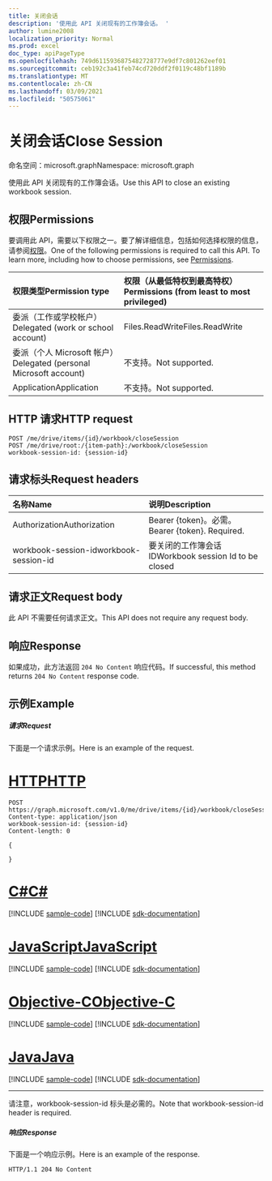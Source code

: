 ```yaml
---
title: 关闭会话
description: '使用此 API 关闭现有的工作簿会话。 '
author: lumine2008
localization_priority: Normal
ms.prod: excel
doc_type: apiPageType
ms.openlocfilehash: 749d6115936875482728777e9df7c801262eef01
ms.sourcegitcommit: ceb192c3a41feb74cd720ddf2f0119c48bf1189b
ms.translationtype: MT
ms.contentlocale: zh-CN
ms.lasthandoff: 03/09/2021
ms.locfileid: "50575061"
---
```

# <a name="close-session"></a><span data-ttu-id="2093c-103">关闭会话</span><span class="sxs-lookup"><span data-stu-id="2093c-103">Close Session</span></span>

<span data-ttu-id="2093c-104">命名空间：microsoft.graph</span><span class="sxs-lookup"><span data-stu-id="2093c-104">Namespace: microsoft.graph</span></span>

<span data-ttu-id="2093c-105">使用此 API 关闭现有的工作簿会话。</span><span class="sxs-lookup"><span data-stu-id="2093c-105">Use this API to close an existing workbook session.</span></span>

## <a name="permissions"></a><span data-ttu-id="2093c-106">权限</span><span class="sxs-lookup"><span data-stu-id="2093c-106">Permissions</span></span>
<span data-ttu-id="2093c-p101">要调用此 API，需要以下权限之一。要了解详细信息，包括如何选择权限的信息，请参阅[权限](/graph/permissions-reference)。</span><span class="sxs-lookup"><span data-stu-id="2093c-p101">One of the following permissions is required to call this API. To learn more, including how to choose permissions, see [Permissions](/graph/permissions-reference).</span></span>

|<span data-ttu-id="2093c-109">权限类型</span><span class="sxs-lookup"><span data-stu-id="2093c-109">Permission type</span></span>      | <span data-ttu-id="2093c-110">权限（从最低特权到最高特权）</span><span class="sxs-lookup"><span data-stu-id="2093c-110">Permissions (from least to most privileged)</span></span>              |
|:--------------------|:---------------------------------------------------------|
|<span data-ttu-id="2093c-111">委派（工作或学校帐户）</span><span class="sxs-lookup"><span data-stu-id="2093c-111">Delegated (work or school account)</span></span> | <span data-ttu-id="2093c-112">Files.ReadWrite</span><span class="sxs-lookup"><span data-stu-id="2093c-112">Files.ReadWrite</span></span>    |
|<span data-ttu-id="2093c-113">委派（个人 Microsoft 帐户）</span><span class="sxs-lookup"><span data-stu-id="2093c-113">Delegated (personal Microsoft account)</span></span> | <span data-ttu-id="2093c-114">不支持。</span><span class="sxs-lookup"><span data-stu-id="2093c-114">Not supported.</span></span>    |
|<span data-ttu-id="2093c-115">Application</span><span class="sxs-lookup"><span data-stu-id="2093c-115">Application</span></span> | <span data-ttu-id="2093c-116">不支持。</span><span class="sxs-lookup"><span data-stu-id="2093c-116">Not supported.</span></span> |

## <a name="http-request"></a><span data-ttu-id="2093c-117">HTTP 请求</span><span class="sxs-lookup"><span data-stu-id="2093c-117">HTTP request</span></span>
<!-- { "blockType": "ignored" } -->
```http
POST /me/drive/items/{id}/workbook/closeSession
POST /me/drive/root:/{item-path}:/workbook/closeSession
workbook-session-id: {session-id}
```
## <a name="request-headers"></a><span data-ttu-id="2093c-118">请求标头</span><span class="sxs-lookup"><span data-stu-id="2093c-118">Request headers</span></span>
| <span data-ttu-id="2093c-119">名称</span><span class="sxs-lookup"><span data-stu-id="2093c-119">Name</span></span>                | <span data-ttu-id="2093c-120">说明</span><span class="sxs-lookup"><span data-stu-id="2093c-120">Description</span></span>                      |
|:--------------------|:---------------------------------|
| <span data-ttu-id="2093c-121">Authorization</span><span class="sxs-lookup"><span data-stu-id="2093c-121">Authorization</span></span>       | <span data-ttu-id="2093c-p102">Bearer {token}。必需。</span><span class="sxs-lookup"><span data-stu-id="2093c-p102">Bearer {token}. Required.</span></span>        |
| <span data-ttu-id="2093c-124">workbook-session-id</span><span class="sxs-lookup"><span data-stu-id="2093c-124">workbook-session-id</span></span> | <span data-ttu-id="2093c-125">要关闭的工作簿会话 ID</span><span class="sxs-lookup"><span data-stu-id="2093c-125">Workbook session Id to be closed</span></span> |

## <a name="request-body"></a><span data-ttu-id="2093c-126">请求正文</span><span class="sxs-lookup"><span data-stu-id="2093c-126">Request body</span></span>
<span data-ttu-id="2093c-127">此 API 不需要任何请求正文。</span><span class="sxs-lookup"><span data-stu-id="2093c-127">This API does not require any request body.</span></span>

## <a name="response"></a><span data-ttu-id="2093c-128">响应</span><span class="sxs-lookup"><span data-stu-id="2093c-128">Response</span></span>

<span data-ttu-id="2093c-129">如果成功，此方法返回 `204 No Content` 响应代码。</span><span class="sxs-lookup"><span data-stu-id="2093c-129">If successful, this method returns `204 No Content` response code.</span></span>

## <a name="example"></a><span data-ttu-id="2093c-130">示例</span><span class="sxs-lookup"><span data-stu-id="2093c-130">Example</span></span>
##### <a name="request"></a><span data-ttu-id="2093c-131">请求</span><span class="sxs-lookup"><span data-stu-id="2093c-131">Request</span></span>
<span data-ttu-id="2093c-132">下面是一个请求示例。</span><span class="sxs-lookup"><span data-stu-id="2093c-132">Here is an example of the request.</span></span>

# <a name="http"></a>[<span data-ttu-id="2093c-133">HTTP</span><span class="sxs-lookup"><span data-stu-id="2093c-133">HTTP</span></span>](#tab/http)
<!-- {
  "blockType": "request",
  "name": "close_excel_session"
}-->
```http
POST https://graph.microsoft.com/v1.0/me/drive/items/{id}/workbook/closeSession
Content-type: application/json
workbook-session-id: {session-id}
Content-length: 0

{

}
```
# <a name="c"></a>[<span data-ttu-id="2093c-134">C#</span><span class="sxs-lookup"><span data-stu-id="2093c-134">C#</span></span>](#tab/csharp)
[!INCLUDE [sample-code](../includes/snippets/csharp/close-excel-session-csharp-snippets.md)]
[!INCLUDE [sdk-documentation](../includes/snippets/snippets-sdk-documentation-link.md)]

# <a name="javascript"></a>[<span data-ttu-id="2093c-135">JavaScript</span><span class="sxs-lookup"><span data-stu-id="2093c-135">JavaScript</span></span>](#tab/javascript)
[!INCLUDE [sample-code](../includes/snippets/javascript/close-excel-session-javascript-snippets.md)]
[!INCLUDE [sdk-documentation](../includes/snippets/snippets-sdk-documentation-link.md)]

# <a name="objective-c"></a>[<span data-ttu-id="2093c-136">Objective-C</span><span class="sxs-lookup"><span data-stu-id="2093c-136">Objective-C</span></span>](#tab/objc)
[!INCLUDE [sample-code](../includes/snippets/objc/close-excel-session-objc-snippets.md)]
[!INCLUDE [sdk-documentation](../includes/snippets/snippets-sdk-documentation-link.md)]

# <a name="java"></a>[<span data-ttu-id="2093c-137">Java</span><span class="sxs-lookup"><span data-stu-id="2093c-137">Java</span></span>](#tab/java)
[!INCLUDE [sample-code](../includes/snippets/java/close-excel-session-java-snippets.md)]
[!INCLUDE [sdk-documentation](../includes/snippets/snippets-sdk-documentation-link.md)]

---


<span data-ttu-id="2093c-138">请注意，workbook-session-id 标头是必需的。</span><span class="sxs-lookup"><span data-stu-id="2093c-138">Note that workbook-session-id header is required.</span></span>


##### <a name="response"></a><span data-ttu-id="2093c-139">响应</span><span class="sxs-lookup"><span data-stu-id="2093c-139">Response</span></span>
<span data-ttu-id="2093c-140">下面是一个响应示例。</span><span class="sxs-lookup"><span data-stu-id="2093c-140">Here is an example of the response.</span></span>

<!-- {
  "blockType": "response",
  "truncated": true
} -->
```http
HTTP/1.1 204 No Content
```

<!-- {
  "type": "#page.annotation",
  "suppressions": [
  ]
}-->

